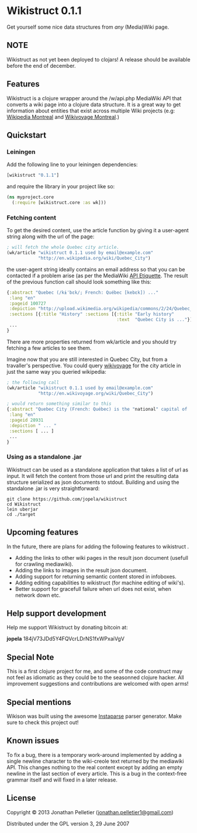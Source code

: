 # Wikistruct 0.1.1

Get yourself some nice data structures from *any* (Media)Wiki page.

## NOTE
Wikistruct as not yet been deployed to clojars! A release should be available
before the end of december. 

## Features

Wikistruct is a clojure wrapper around the /w/api.php MediaWiki API that converts
a wiki page into a clojure data structure. It is a great way to get information
about entities that exist across multiple Wiki projects (e.g:
[Wikipedia Montreal](http://en.wikipedia.org/wiki/Montreal) and 
[Wikivoyage Montreal](http://wikivoyage.org/wiki/Montreal).)

## Quickstart

### Leiningen
Add the following line to your leiningen dependencies:

```clojure
[wikistruct "0.1.1"]
```

and require the library in your project like so:

```clojure
(ns myproject.core
  (:require [wikistruct.core :as wk]))
```

### Fetching content
To get the desired content, use the article function by giving it a user-agent
string along with the url of the page:

```clojure
; will fetch the whole Quebec city article.
(wk/article "wikistruct 0.1.1 used by email@example.com" 
            "http://en.wikipedia.org/wiki/Quebec_City")
```

the user-agent string ideally contains an email address so that you can be 
contacted if a problem arise (as per the MediaWiki 
[API Etiquette](http://www.mediawiki.org/wiki/API:Etiquette). The result of the
previous function call should look something like this:

```clojure
{:abstract "Quebec (/kɨˈbɛk/; French: Québec [kebɛk]) ..."
 :lang "en"
 :pageid 100727
 :depiction "http://upload.wikimedia.org/wikipedia/commons/2/24/Quebec_City_Montage.png"
 :sections [{:title "History" :sections [{:title "Early history"
                                          :text  "Quebec City is ..."}]}]
 ...
}
```

There are more properties returned from wk/article and you should try fetching
a few articles to see them.

Imagine now that you are still interested in Quebec City, but from a 
travaller's perspective. You could query [wikivoyage](http://wikivoyage.org) 
for the city article in just the same way you queried wikipedia:

```clojure
; the following call
(wk/article "wikistruct 0.1.1 used by email@example.com"
            "http://en.wikivoyage.org/wiki/Quebec_City")

; would return something similar to this
{:abstract "Quebec City (French: Québec) is the "national" capital of ..."
 :lang "en"
 :pageid 28931
 :depiction " ... "
 :sections [ ... ]
 ...
}
```

### Using as a standalone .jar
Wikistruct can be used as a standalone application that takes a list of
url as input. It will fetch the content from those url and
print the resulting data structure serialized as json documents to stdout. 
Building  and using the standalone .jar is very straightforward:

    git clone https://github.com/jopela/wikistruct 
    cd Wikistruct 
    lein uberjar
    cd ./target


## Upcoming features
In the future, there are plans for adding the following features to wikistruct .

+ Adding the links to other wiki pages in the result json document (usefull for 
crawling mediawiki).
+ Adding the links to images in the result json document.
+ Adding support for returning semantic content stored in infoboxes.
+ Adding editing capabilities to wikistruct (for machine editing of wiki's).
+ Better support for gracefull failure when url does not exist, when network
down etc.

## Help support development
Help me support Wikistruct by donating bitcoin at:

**jopela**
184jV73JDd5Y4FQVcrLDrNS1fxWPxaiVgV

## Special Note
This is a first clojure project for me, and some of the code construct
may not feel as idiomatic as they could be to the seasonned clojure hacker.
All improvement suggestions and contributions are welcomed with open arms!

## Special mentions
Wikison was built using the awesome 
[Instaparse](https://github.com/Engelberg/instaparse) parser generator. 
Make sure to check this project out!

## Known issues
To fix a bug, there is a temporary work-around implemented by adding a single 
newline character to the wiki-creole text returned by the mediawiki API. This 
changes nothing to the real content except by adding an empty newline in the 
last section of every article. This is a bug in the context-free grammar itself 
and will fixed in a later release. 

## License
Copyright © 2013 Jonathan Pelletier (jonathan.pelletier1@gmail.com)

Distributed under the GPL version 3, 29 June 2007
